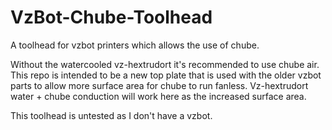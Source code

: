 # VzBot-Chube-Toolhead
A toolhead for vzbot printers which allows the use of chube.

Without the watercooled vz-hextrudort it's recommended to use chube air. This repo is intended to be a new top plate that is used with the older vzbot parts to allow more surface area for chube to run fanless. Vz-hextrudort water + chube conduction will work here as the increased surface area.

This toolhead is untested as I don't have a vzbot.
